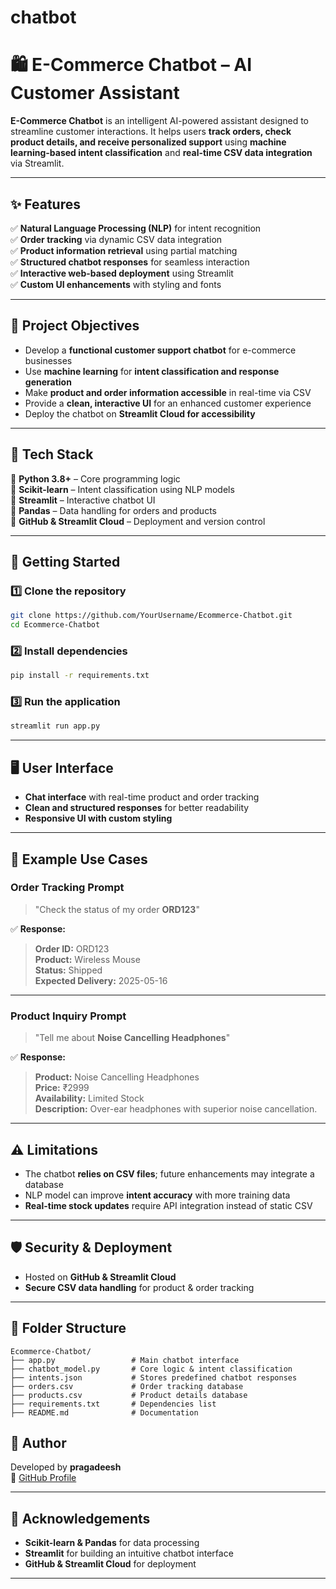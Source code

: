 # chatbot
# 🛍️ **E-Commerce Chatbot – AI Customer Assistant**  

**E-Commerce Chatbot** is an intelligent AI-powered assistant designed to streamline customer interactions. It helps users **track orders, check product details, and receive personalized support** using **machine learning-based intent classification** and **real-time CSV data integration** via Streamlit.  

---

## ✨ **Features**  

✅ **Natural Language Processing (NLP)** for intent recognition  
✅ **Order tracking** via dynamic CSV data integration  
✅ **Product information retrieval** using partial matching  
✅ **Structured chatbot responses** for seamless interaction  
✅ **Interactive web-based deployment** using Streamlit  
✅ **Custom UI enhancements** with styling and fonts  

---

## 🎯 **Project Objectives**  

- Develop a **functional customer support chatbot** for e-commerce businesses  
- Use **machine learning** for **intent classification and response generation**  
- Make **product and order information accessible** in real-time via CSV  
- Provide a **clean, interactive UI** for an enhanced customer experience  
- Deploy the chatbot on **Streamlit Cloud for accessibility**  

---

## 🧱 **Tech Stack**  

🔹 **Python 3.8+** – Core programming logic  
🔹 **Scikit-learn** – Intent classification using NLP models  
🔹 **Streamlit** – Interactive chatbot UI  
🔹 **Pandas** – Data handling for orders and products  
🔹 **GitHub & Streamlit Cloud** – Deployment and version control  

---

## 🚀 **Getting Started**  

### **1️⃣ Clone the repository**  

```bash
git clone https://github.com/YourUsername/Ecommerce-Chatbot.git
cd Ecommerce-Chatbot
```

### **2️⃣ Install dependencies**  

```bash
pip install -r requirements.txt
```

### **3️⃣ Run the application**  

```bash
streamlit run app.py
```

---

## 🖥️ **User Interface**  

- **Chat interface** with real-time product and order tracking    
- **Clean and structured responses** for better readability  
- **Responsive UI with custom styling**  

---

## 🔎 **Example Use Cases**  

### **Order Tracking Prompt**  

> "Check the status of my order **ORD123**"  

✅ **Response:**  
> **Order ID:** ORD123  
> **Product:** Wireless Mouse  
> **Status:** Shipped  
> **Expected Delivery:** 2025-05-16  

---

### **Product Inquiry Prompt**  

> "Tell me about **Noise Cancelling Headphones**"  

✅ **Response:**  
> **Product:** Noise Cancelling Headphones  
> **Price:** ₹2999  
> **Availability:** Limited Stock  
> **Description:** Over-ear headphones with superior noise cancellation.  

---

## ⚠️ **Limitations**  

- The chatbot **relies on CSV files**; future enhancements may integrate a database  
- NLP model can improve **intent accuracy** with more training data  
- **Real-time stock updates** require API integration instead of static CSV  

---

## 🛡️ **Security & Deployment**  

- Hosted on **GitHub & Streamlit Cloud**    
- **Secure CSV data handling** for product & order tracking  

---

## 📁 **Folder Structure**  

```plaintext
Ecommerce-Chatbot/
├── app.py                 # Main chatbot interface
├── chatbot_model.py       # Core logic & intent classification
├── intents.json           # Stores predefined chatbot responses
├── orders.csv             # Order tracking database
├── products.csv           # Product details database
├── requirements.txt       # Dependencies list
├── README.md              # Documentation
```

## 👤 **Author**  

Developed by **pragadeesh**  
🔗 [GitHub Profile](https://github.com/pragadeesh043)  

---

## 🙌 **Acknowledgements**  

- **Scikit-learn & Pandas** for data processing  
- **Streamlit** for building an intuitive chatbot interface  
- **GitHub & Streamlit Cloud** for deployment  

---

